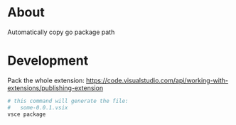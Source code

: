 # About
Automatically copy go package path

# Development
Pack the whole extension: https://code.visualstudio.com/api/working-with-extensions/publishing-extension
```bash
# this command will generate the file:
#   some-0.0.1.vsix
vsce package
```